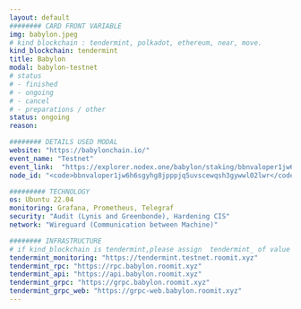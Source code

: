```yaml
---
layout: default
######## CARD FRONT VARIABLE
img: babylon.jpeg
# kind blockchain : tendermint, polkadot, ethereum, near, move.
kind_blockchain: tendermint
title: Babylon 
modal: babylon-testnet
# status
# - finished
# - ongoing
# - cancel
# - preparations / other
status: ongoing
reason: 

######## DETAILS USED MODAL
website: "https://babylonchain.io/"
event_name: "Testnet"
event_link:  "https://explorer.nodex.one/babylon/staking/bbnvaloper1jw6h6sgyhg8jpppjq5uvscewqsh3gywwl02lwr"
node_id: "<code>bbnvaloper1jw6h6sgyhg8jpppjq5uvscewqsh3gywwl02lwr</code>"

######### TECHNOLOGY
os: Ubuntu 22.04
monitoring: Grafana, Prometheus, Telegraf
security: "Audit (Lynis and Greenbonde), Hardening CIS"
network: "Wireguard (Communication between Machine)"

######## INFRASTRUCTURE
# if kind_blockchain is tendermint,please assign  tendermint_ of value
tendermint_monitoring: "https://tendermint.testnet.roomit.xyz"
tendermint_rpc: "https://rpc.babylon.roomit.xyz"
tendermint_api: "https://api.babylon.roomit.xyz"
tendermint_grpc: "https://grpc.babylon.roomit.xyz"
tendermint_grpc_web: "https://grpc-web.babylon.roomit.xyz"
---
```

